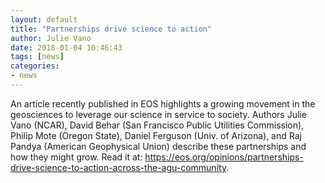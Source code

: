 ```yaml
---
layout: default
title: "Partnerships drive science to action"
author: Julie Vano
date: 2018-01-04 10:46:43
tags: [news]
categories:
- news
---
```


An article recently published in EOS highlights a growing movement in the geosciences to leverage our science in service to society.  Authors Julie Vano (NCAR), David Behar (San Francisco Public Utilities Commission), Philip Mote (Oregon State), Daniel Ferguson (Univ. of Arizona), and Raj Pandya (American Geophysical Union) describe these partnerships and how they might grow.  Read it at:  <a href=" https://eos.org/opinions/partnerships-drive-science-to-action-across-the-agu-community"> https://eos.org/opinions/partnerships-drive-science-to-action-across-the-agu-community</a>.

